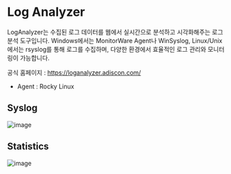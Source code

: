
# Log Analyzer

LogAnalyzer는 수집된 로그 데이터를 웹에서 실시간으로 분석하고 시각화해주는 로그 분석 도구입니다.
Windows에서는 MonitorWare Agent나 WinSyslog, Linux/Unix에서는 rsyslog를 통해 로그를 수집하며, 다양한 환경에서 효율적인 로그 관리와 모니터링이 가능합니다.

공식 홈페이지 : https://loganalyzer.adiscon.com/

- Agent : Rocky Linux

## Syslog

![image](https://github.com/user-attachments/assets/f44d5e58-97a9-4f78-a214-9cf18062a37c)

## Statistics

![image](https://github.com/user-attachments/assets/95fc5445-ebd8-4167-95a0-3693a59040ee)


